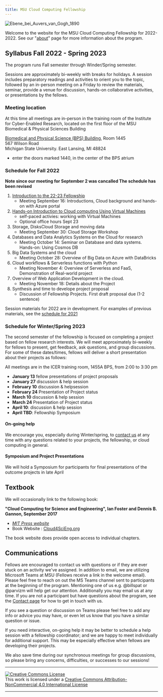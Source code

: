 ```yaml
---
title: MSU Cloud Computing Fellowship
---
```




![Ebene_bei_Auvers_van_Gogh_1890](img/cropped_cloud_painting_Vincent_van_Gogh_Ebene_bei_Auvers_1890_Neue_Pinakothek_Munich.jpg)

Welcome to the website for the MSU Cloud Computing Fellowship for 2022-2022.  See our "[about](about.md)" page for more information about the program.   


## Syllabus Fall 2022 - Spring 2023 

The program runs Fall semester through Winder/Spring semester.  

Sessions are approximately bi-weekly with breaks for holidays.  A session includes preparatory readings and activities to orient you to the topic, followed by an in-person meeting on a Friday to review the materials, seminar, provide a venue for discussion,  hands-on collaborative activities, or presentations by the fellows. 

### Meeting location
At this time all meetings are in-person in the training room of the Institute for Cyber-Enabled Research, located on the first floor of the MSU Biomedical & Physical Sciences Building

[Biomedical and Physical Science (BPS) Building](https://maps.msu.edu/interactive/index.php?location=8ERY), Room 1445<br>
567 Wilson Road<br>
Michigan State University. East Lansing, MI 48824

 - enter the doors marked 1440, in the center of the BPS atrium 

### Schedule for Fall 2022

**Note since our meeting for September 2 was cancalled The schedule has been revised**

 1. [Introduction to the 22-23 Fellowship](session_introduction)
    * Meeting September 16: Introductions, Cloud background and hands-on with Azure portal
 2. [Hands-on Introduction to Cloud computing Using Virtual Machines](session_how_to_cloud)
    * self-paced activies: working with Virtual Machines
    * Optional office hours Sept 23
 3. Storage, DisksCloud Storage and moving data
    * Meeting September 30: Cloud Storage Workshop 
 4. Databases and Data Analytics Systems on the Cloud for research
    * Meeting October 14: Seminar on Database and data systems. <br> Hands-on: Using Cosmos DB
 5. Big Data Systems and the cloud
    * Meeting October 28: Overview of Big Data on Azure with DataBricks
 6. Cloud workflows & Serverless functions with Python
    * Meeting November 4: Overview of Serverless and FaaS, Demonstration of Real-world project
 7. Overview of Web Application Development in the cloud.   
    * Meeting November 18: Details about the Project
 8. Synthesis and time to develope project proposal
    * Discussion of Fellowship Projects.  First draft proposal due (1-2 sentence)

Session materials for 2022 are in development.  For examples of previous materials, see the [schedule for 2021](index2021)

### Schedule for Winter/Spring 2023

The second semester of the fellowship is focused on completing a project based on fellow research interests.   We will meet approximately bi-weekly for fellows to present, get feedback, ask questions, and group discussions.  For some of these dates/times, fellows will deliver a short presentation about their projects as follows:

All meetings are in the ICER training room, 1455A BPS, from 2:00 to 3:30 pm 

 - **January 13** fellow presentations of project proposals
 - **January 27** discussion & help session
 - **February 10** discussion & helpsession
 - **February 24** Presentation of Project status
 - **March 10** discussion & help session
 - **March 24** Presentation of Project status
 - **April 10**: discussion & help session
 - **April TBD**: Fellowship Symposium
 

#### On-going help

We encourage you, especially during Winter/spring, to [contact us](contact) at any time with any questions related to your projects, the fellowship, or cloud computing in general.  

#### Symposium and Project Presentations

We will hold a Symposium for participants for final presentations of the outcome projects in late April   

## Textbook

We will occasionally link to the following book: 

**"Cloud Computing for Science and Engineering", Ian Foster and Dennis B. Gannon, September 2017**  

  * *[MIT Press website](https://mitpress.mit.edu/books/cloud-computing-science-and-engineering)* 
  * Book Website : [Cloud4SciEng.org](https://cloud4scieng.org)

The book website does provide open access to individual chapters. 

## Communications

 Fellows are encouraged to contact us with questions or if they are ever stuck on an activity we've assigned.  In addition to email, we are utilizing Microsoft Teams at MSU (Fellows receive a link in the welcome email).   Please feel free to reach on out the MS Teams channel sent to participants at the beginning of the program.  Mentioning one of us e.g. @billspat or @parvizm will help get our attention.  Additionally you may email us at any time.   If you are not a participant but have questions about the program, see the [Contact page](contact.md) for how to get in touch with us.   

If you see a question or discussion on Teams please feel free to add any info or advice you may have, or even let us know that you have a similar question or issue.    

If you need interactive, on-going help it may be better to schedule a help session with a fellowship coordinator; and we are happy to meet individually for additional support.   This may be especially effective when fellows are developing their projects.  

We also save time during our synchronous meetings for group discussions, so please bring any concerns, difficulties, or successes to our sessions! 



---
   
<a rel="license" href="http://creativecommons.org/licenses/by-nc/4.0/"><img alt="Creative Commons License" style="border-width:0" src="https://i.creativecommons.org/l/by-nc/4.0/88x31.png" /></a><br />This work is licensed under a <a rel="license" href="http://creativecommons.org/licenses/by-nc/4.0/">Creative Commons Attribution-NonCommercial 4.0 International License</a>

---
